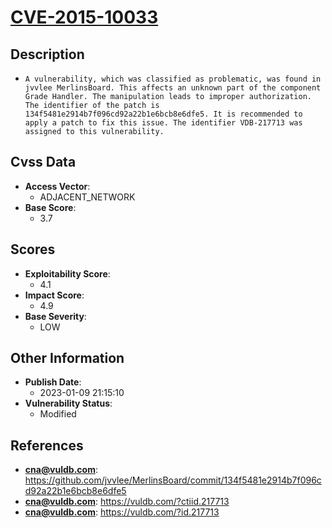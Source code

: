 
# [CVE-2015-10033](https://cve.mitre.org/cgi-bin/cvename.cgi?name=CVE-2015-10033)

## Description

- `A vulnerability, which was classified as problematic, was found in jvvlee MerlinsBoard. This affects an unknown part of the component Grade Handler. The manipulation leads to improper authorization. The identifier of the patch is 134f5481e2914b7f096cd92a22b1e6bcb8e6dfe5. It is recommended to apply a patch to fix this issue. The identifier VDB-217713 was assigned to this vulnerability.`

## Cvss Data

- **Access Vector**:
  - ADJACENT_NETWORK
- **Base Score**:
  - 3.7

## Scores

- **Exploitability Score**:
  - 4.1
- **Impact Score**:
  - 4.9
- **Base Severity**:
  - LOW

## Other Information

- **Publish Date**:
  - 2023-01-09 21:15:10
- **Vulnerability Status**:
  - Modified

## References

- **cna@vuldb.com**: https://github.com/jvvlee/MerlinsBoard/commit/134f5481e2914b7f096cd92a22b1e6bcb8e6dfe5
- **cna@vuldb.com**: https://vuldb.com/?ctiid.217713
- **cna@vuldb.com**: https://vuldb.com/?id.217713
